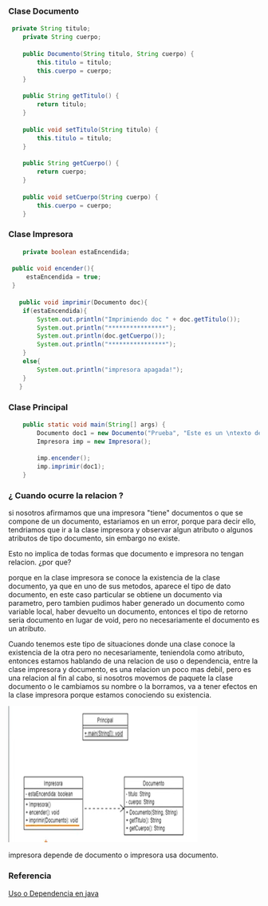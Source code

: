 ### Clase Documento

``````java
 private String titulo;
    private String cuerpo;

    public Documento(String titulo, String cuerpo) {
        this.titulo = titulo;
        this.cuerpo = cuerpo;
    }

    public String getTitulo() {
        return titulo;
    }

    public void setTitulo(String titulo) {
        this.titulo = titulo;
    }

    public String getCuerpo() {
        return cuerpo;
    }

    public void setCuerpo(String cuerpo) {
        this.cuerpo = cuerpo;
    }

``````

### Clase Impresora

``````java
    private boolean estaEncendida;

 public void encender(){
     estaEncendida = true;
 }
    
   public void imprimir(Documento doc){
    if(estaEncendida){
        System.out.println("Imprimiendo doc " + doc.getTitulo());
        System.out.println("****************");
        System.out.println(doc.getCuerpo());
        System.out.println("****************");
    }
    else{
        System.out.println("impresora apagada!");
    }
   } 

``````



### Clase Principal


``````java
    public static void main(String[] args) {
        Documento doc1 = new Documento("Prueba", "Este es un \ntexto de prueba");
        Impresora imp = new Impresora();
        
        imp.encender();
        imp.imprimir(doc1);
    }

``````


### ¿ Cuando ocurre la relacion ?

si nosotros afirmamos que una impresora "tiene" documentos o que se compone de un documento, estariamos en un error, porque para decir ello,
tendriamos que ir a la clase impresora y observar algun atributo o algunos atributos de tipo documento, sin embargo no existe.

Esto no implica de todas formas que documento e impresora no tengan relacion. ¿por que?

porque en la clase impresora se conoce la existencia de la clase documento, ya que en uno de sus metodos, aparece el tipo de dato documento, en
este caso particular se obtiene un documento via parametro, pero tambien pudimos haber generado un documento como variable local, haber devuelto un documento, entonces el tipo de retorno seria documento en lugar de void, pero no necesariamente el documento es un atributo.


Cuando tenemos este tipo de situaciones donde una clase conoce la existencia de la otra pero no necesariamente, teniendola como atributo, entonces estamos hablando
de una relacion de uso o dependencia, entre la clase impresora y documento, es una relacion un poco mas debil, pero es una relacion al fin al cabo, si nosotros movemos de paquete la clase documento o le cambiamos su nombre o la borramos, va a tener efectos en la clase impresora porque estamos conociendo su existencia.




![umldependencia](/imagenesjava/umldependencia.png)



impresora depende de documento o impresora usa documento.




### Referencia

[Uso o Dependencia en java](https://www.youtube.com/watch?v=Mh_sgyDdir0)
